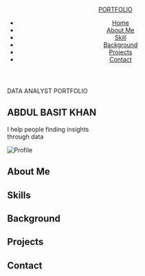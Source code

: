 <!DOCTYPE html>
<html lang="en">
<head>
  <meta charset="UTF-8" />
  <meta name="viewport" content="width=device-width, initial-scale=1.0"/>
  <title>Abdul Basit Khan | BI Lead</title>
  <link rel="stylesheet" href="styles.css"/>
</head>
<body>

  <!-- 🔹 Navigation -->
  <header>
    <nav class="navbar">
      <div class="container">
        <a href="#" class="logo">PORTFOLIO</a>
        <ul class="nav-links">
          <li><a href="#home">Home</a></li>
          <li><a href="#about">About Me</a></li>
          <li><a href="#skill">Skill</a></li>
          <li><a href="#background">Background</a></li>
          <li><a href="#projects">Projects</a></li>
          <li><a href="#contact">Contact</a></li>
        </ul>
      </div>
    </nav>
  </header>

  <!-- 🔹 Hero Section -->
  <section class="hero" id="home">
    <div class="hero-content">
      <div class="hero-text">
        <div class="tag">DATA ANALYST <span>PORTFOLIO</span></div>
        <h1>ABDUL BASIT <span>KHAN</span></h1>
        <p>I help people finding <span>insights</span><br>through <span>data</span></p>
      </div>
      <div class="hero-image">
        <div class="image-circle">
          <img src="https://i.postimg.cc/DyFX3P34/Whats-App-Image-2025-04-08-at-8-47-56-AM.jpg" alt="Profile">
        </div>
      </div>
    </div>
  </section>

  <!-- 🔹 Placeholder Sections -->
  <section id="about"><h2>About Me</h2></section>
  <section id="skill"><h2>Skills</h2></section>
  <section id="background"><h2>Background</h2></section>
  <section id="projects"><h2>Projects</h2></section>
  <section id="contact"><h2>Contact</h2></section>

</body>
</html>
